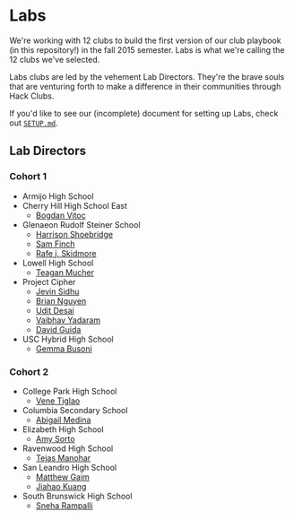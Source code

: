# Labs

We're working with 12 clubs to build the first version of our club playbook (in
this repository!) in the fall 2015 semester. Labs is what we're calling the 12
clubs we've selected.

Labs clubs are led by the vehement Lab Directors. They're the brave souls that
are venturing forth to make a difference in their communities through Hack
Clubs.

If you'd like to see our (incomplete) document for setting up Labs, check out
[`SETUP.md`](SETUP.md).

## Lab Directors

### Cohort 1

- Armijo High School
- Cherry Hill High School East
  - [Bogdan Vitoc](https://github.com/Bogidon)
- Glenaeon Rudolf Steiner School
  - [Harrison Shoebridge](https://github.com/paked)
  - [Sam Finch](https://github.com/samfi)
  - [Rafe j. Skidmore](https://github.com/rafej)
- Lowell High School
  - [Teagan Mucher](https://github.com/temucher)
- Project Cipher
  - [Jevin Sidhu](https://github.com/JevinSidhu)
  - [Brian Nguyen](https://github.com/NguyenBrian)
  - [Udit Desai](https://github.com/uditdesai)
  - [Vaibhav Yadaram](https://github.com/vaibhavyadaram)
  - [David Guida](https://github.com/dlgweeduh)
- USC Hybrid High School
  - [Gemma Busoni](https://github.com/gemmabusoni)

### Cohort 2

- College Park High School
  - [Vene Tiglao](https://github.com/venethefifth)
- Columbia Secondary School
  - [Abigail Medina](https://github.com/AbigailMed)
- Elizabeth High School
  - [Amy Sorto](https://github.com/amysorto)
- Ravenwood High School
  - [Tejas Manohar](https://github.com/tejasmanohar)
- San Leandro High School
  - [Matthew Gaim](https://github.com/matthewgaim)
  - [Jiahao Kuang](https://github.com/xeonjake)
- South Brunswick High School
  - [Sneha Rampalli](https://github.com/sneharamapo)
